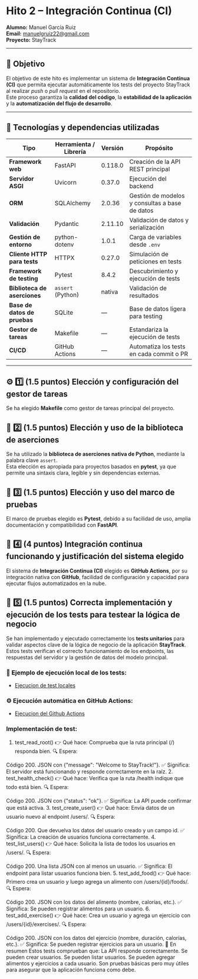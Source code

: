 # Hito 2 – Integración Continua (CI)

**Alumno:** Manuel García Ruiz  
**Email:** manuelgruiz22@gmail.com  
**Proyecto:** StayTrack  

---

## 🎯 Objetivo

El objetivo de este hito es implementar un sistema de **Integración Continua (CI)** que permita ejecutar automáticamente los tests del proyecto StayTrack al realizar *push* o *pull request* en el repositorio.  
Este proceso garantiza la **calidad del código**, la **estabilidad de la aplicación** y la **automatización del flujo de desarrollo**.

---

## 🧰 Tecnologías y dependencias utilizadas

| Tipo | Herramienta / Librería | Versión | Propósito |
|------|------------------------|----------|------------|
| **Framework web** | FastAPI | 0.118.0 | Creación de la API REST principal |
| **Servidor ASGI** | Uvicorn | 0.37.0 | Ejecución del backend |
| **ORM** | SQLAlchemy | 2.0.36 | Gestión de modelos y consultas a base de datos |
| **Validación** | Pydantic | 2.11.10 | Validación de datos y serialización |
| **Gestión de entorno** | python-dotenv | 1.0.1 | Carga de variables desde `.env` |
| **Cliente HTTP para tests** | HTTPX | 0.27.0 | Simulación de peticiones en tests |
| **Framework de testing** | Pytest | 8.4.2 | Descubrimiento y ejecución de tests |
| **Biblioteca de aserciones** | `assert` (Python) | nativa | Validación de resultados |
| **Base de datos de pruebas** | SQLite | — | Base de datos ligera para testing |
| **Gestor de tareas** | Makefile | — | Estandariza la ejecución de tests |
| **CI/CD** | GitHub Actions | — | Automatiza los tests en cada commit o PR |

---

## ⚙️ 1️⃣ (1.5 puntos) Elección y configuración del **gestor de tareas**

Se ha elegido **Makefile** como gestor de tareas principal del proyecto.



## 🧪 2️⃣ (1.5 puntos) Elección y uso de la **biblioteca de aserciones**

Se ha utilizado la **biblioteca de aserciones nativa de Python**, mediante la palabra clave `assert`.  
Esta elección es apropiada para proyectos basados en **pytest**, ya que permite una sintaxis clara, legible y sin dependencias externas.



## 🧱 3️⃣ (1.5 puntos) Elección y uso del **marco de pruebas**

El marco de pruebas elegido es **Pytest**, debido a su facilidad de uso, amplia documentación y compatibilidad con **FastAPI**.

## 🔄 4️⃣ (4 puntos) **Integración continua funcionando** y justificación del sistema elegido

El sistema de **Integración Continua (CI)** elegido es **GitHub Actions**, por su integración nativa con **GitHub**, facilidad de configuración y capacidad para ejecutar flujos automatizados en la nube.

## 🧩 5️⃣ (1.5 puntos) Correcta implementación y ejecución de los **tests** para testear la lógica de negocio

Se han implementado y ejecutado correctamente los **tests unitarios** para validar aspectos clave de la lógica de negocio de la aplicación **StayTrack**.  
Estos tests verifican el correcto funcionamiento de los endpoints, las respuestas del servidor y la gestión de datos del modelo principal.

### 🧪 Ejemplo de ejecución local de los tests:
- [Ejecucion de test locales](../screenshots/test.png)

### ⚙️ Ejecución automática en GitHub Actions:
- [Ejecucion del Github Actions](../screenshots/CI-Github.png)


### Implementación de test:

1. test_read_root()
👉 Qué hace:
Comprueba que la ruta principal (/) responda bien.
🔍 Espera:

Código 200.
JSON con {"message": "Welcome to StayTrack!"}.
✅ Significa:
El servidor está funcionando y responde correctamente en la raíz.
2. test_health_check()
👉 Qué hace:
Verifica que la ruta /health indique que todo está bien.
🔍 Espera:

Código 200.
JSON con {"status": "ok"}.
✅ Significa:
La API puede confirmar que está activa.
3. test_create_user()
👉 Qué hace:
Envía datos de un usuario nuevo al endpoint /users/.
🔍 Espera:

Código 200.
Que devuelva los datos del usuario creado y un campo id.
✅ Significa:
La creación de usuarios funciona correctamente.
4. test_list_users()
👉 Qué hace:
Solicita la lista de todos los usuarios en /users/.
🔍 Espera:

Código 200.
Una lista JSON con al menos un usuario.
✅ Significa:
El endpoint para listar usuarios funciona bien.
5. test_add_food()
👉 Qué hace:
Primero crea un usuario y luego agrega un alimento con /users/{id}/foods/.
🔍 Espera:

Código 200.
JSON con los datos del alimento (nombre, calorías, etc.).
✅ Significa:
Se pueden registrar alimentos para un usuario.
6. test_add_exercise()
👉 Qué hace:
Crea un usuario y agrega un ejercicio con /users/{id}/exercises/.
🔍 Espera:

Código 200.
JSON con los datos del ejercicio (nombre, duración, calorías, etc.).
✅ Significa:
Se pueden registrar ejercicios para un usuario.
🧠 En resumen
Estos tests comprueban que:
La API responde correctamente.
Se pueden crear usuarios.
Se pueden listar usuarios.
Se pueden agregar alimentos y ejercicios a cada usuario.
Son pruebas básicas pero muy útiles para asegurar que la aplicación funciona como debe.
